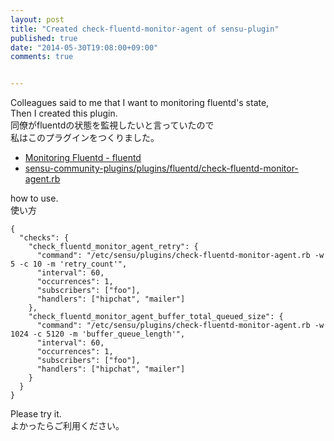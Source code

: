 ```yaml
---
layout: post
title: "Created check-fluentd-monitor-agent of sensu-plugin"
published: true
date: "2014-05-30T19:08:00+09:00"
comments: true


---
```


Colleagues said to me that I want to monitoring fluentd's state,  
Then I created this plugin.  
同僚がfluentdの状態を監視したいと言っていたので  
私はこのプラグインをつくりました。  
  
- [Monitoring Fluentd - fluentd](http://docs.fluentd.org/articles/monitoring)  
- [sensu-community-plugins/plugins/fluentd/check-fluentd-monitor-agent.rb](https://github.com/sensu/sensu-community-plugins/blob/master/plugins/fluentd/check-fluentd-monitor-agent.rb)

how to use.  
使い方  

```
{
  "checks": {
    "check_fluentd_monitor_agent_retry": {
      "command": "/etc/sensu/plugins/check-fluentd-monitor-agent.rb -w 5 -c 10 -m 'retry_count'",
      "interval": 60,
      "occurrences": 1,
      "subscribers": ["foo"],
      "handlers": ["hipchat", "mailer"]
    },
    "check_fluentd_monitor_agent_buffer_total_queued_size": {
      "command": "/etc/sensu/plugins/check-fluentd-monitor-agent.rb -w 1024 -c 5120 -m 'buffer_queue_length'",
      "interval": 60,
      "occurrences": 1,
      "subscribers": ["foo"],
      "handlers": ["hipchat", "mailer"]
    }
  }
}
```

Please try it.  
よかったらご利用ください。
